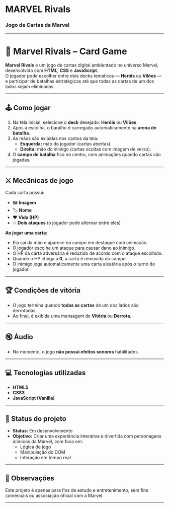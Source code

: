 # MARVEL Rivals

### Jogo de Cartas da Marvel 
---
# 🎴 Marvel Rivals – Card Game

**Marvel Rivals** é um jogo de cartas digital ambientado no universo Marvel, desenvolvido com **HTML**, **CSS** e **JavaScript**.  
O jogador pode escolher entre dois decks temáticos — **Heróis** ou **Vilões** — e participar de batalhas estratégicas até que todas as cartas de um dos lados sejam eliminadas.

---

## 🕹️ Como jogar

1. Na tela inicial, selecione o **deck** desejado: **Heróis** ou **Vilões**.
2. Após a escolha, o baralho é carregado automaticamente na **arena de batalha**.
3. As mãos são exibidas nos cantos da tela:
   - **Esquerda:** mão do jogador (cartas abertas).
   - **Direita:** mão do inimigo (cartas ocultas com imagem de verso).
4. O **campo de batalha** fica no centro, com animações quando cartas são jogadas.

---

## ⚔️ Mecânicas de jogo

Cada carta possui:
- 🖼️ **Imagem**
- 🏷️ **Nome**
- ❤️ **Vida (HP)**
- 💥 **Dois ataques** (o jogador pode alternar entre eles)

**Ao jogar uma carta:**
- Ela sai da mão e aparece no campo em destaque com animação.
- O jogador escolhe um ataque para causar dano ao inimigo.
- O HP da carta adversária é reduzido de acordo com o ataque escolhido.
- Quando o HP chega a **0**, a carta é removida do campo.
- O inimigo joga automaticamente uma carta aleatória após o turno do jogador.

---

## 🏆 Condições de vitória

- O jogo termina quando **todas as cartas** de um dos lados são derrotadas.
- Ao final, é exibida uma mensagem de **Vitória** ou **Derrota**.

---

## 🔇 Áudio

- No momento, o jogo **não possui efeitos sonoros** habilitados.

---

## 💻 Tecnologias utilizadas

- **HTML5**
- **CSS3**
- **JavaScript (Vanilla)**

---

## 🎯 Status do projeto

- **Status:** Em desenvolvimento  
- **Objetivo:** Criar uma experiência interativa e divertida com personagens icônicos da Marvel, com foco em:
  - Lógica de jogo
  - Manipulação do DOM
  - Interação em tempo real

---

## 📌 Observações
Este projeto é apenas para fins de estudo e entretenimento, sem fins comerciais ou associação oficial com a Marvel.

---
